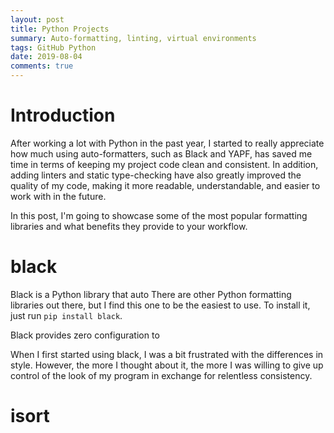 ```yaml
---
layout: post
title: Python Projects
summary: Auto-formatting, linting, virtual environments
tags: GitHub Python
date: 2019-08-04
comments: true
---
```

# Introduction
After working a lot with Python in the past year, I started to really appreciate how much using auto-formatters, such as Black and YAPF, has saved me time in terms of keeping my project code clean and consistent. In addition, adding linters and static type-checking have also greatly improved the quality of my code, making it more readable, understandable, and easier to work with in the future.

In this post, I'm going to showcase some of the most popular formatting libraries and what benefits they provide to your workflow.


# black
Black is a Python library that auto
There are other Python formatting libraries out there, but I find this one to be the easiest to use. To install it, just run `pip install black`.

Black provides zero configuration to

When I first started using black, I was a bit frustrated with the differences in style. However, the more I thought about it, the more I was willing to give up control of the look of my program in exchange for relentless consistency.


# isort
